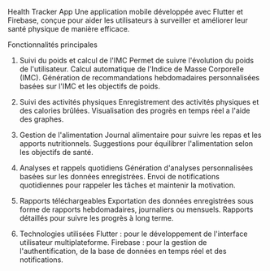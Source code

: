 Health Tracker App
Une application mobile développée avec Flutter et Firebase, conçue pour aider les utilisateurs à surveiller et améliorer leur santé physique de manière efficace.

Fonctionnalités principales
1. Suivi du poids et calcul de l'IMC
Permet de suivre l'évolution du poids de l'utilisateur.
Calcul automatique de l'Indice de Masse Corporelle (IMC).
Génération de recommandations hebdomadaires personnalisées basées sur l'IMC et les objectifs de poids.

2. Suivi des activités physiques
Enregistrement des activités physiques et des calories brûlées.
Visualisation des progrès en temps réel a l'aide des graphes.

3. Gestion de l'alimentation
Journal alimentaire pour suivre les repas et les apports nutritionnels.
Suggestions pour équilibrer l'alimentation selon les objectifs de santé.

4. Analyses et rappels quotidiens
Génération d'analyses personnalisées basées sur les données enregistrées.
Envoi de notifications quotidiennes pour rappeler les tâches et maintenir la motivation.

5. Rapports téléchargeables
Exportation des données enregistrées sous forme de rapports hebdomadaires, journaliers ou mensuels.
Rapports détaillés pour suivre les progrès à long terme.

6. Technologies utilisées
Flutter : pour le développement de l'interface utilisateur multiplateforme.
Firebase : pour la gestion de l'authentification, de la base de données en temps réel et des notifications.
